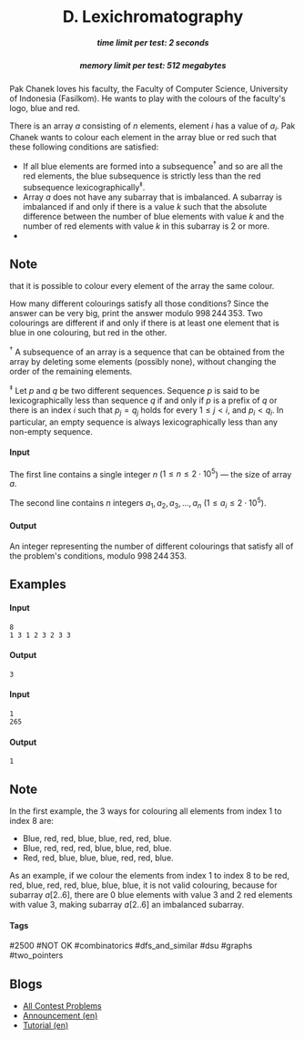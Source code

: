 <h1 style='text-align: center;'> D. Lexichromatography</h1>

<h5 style='text-align: center;'>time limit per test: 2 seconds</h5>
<h5 style='text-align: center;'>memory limit per test: 512 megabytes</h5>

Pak Chanek loves his faculty, the Faculty of Computer Science, University of Indonesia (Fasilkom). He wants to play with the colours of the faculty's logo, blue and red.

There is an array $a$ consisting of $n$ elements, element $i$ has a value of $a_i$. Pak Chanek wants to colour each element in the array blue or red such that these following conditions are satisfied: 

* If all blue elements are formed into a subsequence$^\dagger$ and so are all the red elements, the blue subsequence is strictly less than the red subsequence lexicographically$^\ddagger$.
* Array $a$ does not have any subarray that is imbalanced. A subarray is imbalanced if and only if there is a value $k$ such that the absolute difference between the number of blue elements with value $k$ and the number of red elements with value $k$ in this subarray is $2$ or more.
* 
## Note

 that it is possible to colour every element of the array the same colour.

How many different colourings satisfy all those conditions? Since the answer can be very big, print the answer modulo $998\,244\,353$. Two colourings are different if and only if there is at least one element that is blue in one colouring, but red in the other.

$^\dagger$ A subsequence of an array is a sequence that can be obtained from the array by deleting some elements (possibly none), without changing the order of the remaining elements.

$^\ddagger$ Let $p$ and $q$ be two different sequences. Sequence $p$ is said to be lexicographically less than sequence $q$ if and only if $p$ is a prefix of $q$ or there is an index $i$ such that $p_j=q_j$ holds for every $1\leq j<i$, and $p_i<q_i$. In particular, an empty sequence is always lexicographically less than any non-empty sequence.

#### Input

The first line contains a single integer $n$ ($1 \leq n \leq 2\cdot10^5$) — the size of array $a$.

The second line contains $n$ integers $a_1,a_2,a_3,\ldots,a_n$ ($1\leq a_i\leq2\cdot10^5$).

#### Output

An integer representing the number of different colourings that satisfy all of the problem's conditions, modulo $998\,244\,353$.

## Examples

#### Input


```text
8
1 3 1 2 3 2 3 3
```
#### Output


```text
3
```
#### Input


```text
1
265
```
#### Output


```text
1
```
## Note

In the first example, the $3$ ways for colouring all elements from index $1$ to index $8$ are: 

* Blue, red, red, blue, blue, red, red, blue.
* Blue, red, red, red, blue, blue, red, blue.
* Red, red, blue, blue, blue, red, red, blue.

As an example, if we colour the elements from index $1$ to index $8$ to be red, red, blue, red, red, blue, blue, blue, it is not valid colouring, because for subarray $a[2..6]$, there are $0$ blue elements with value $3$ and $2$ red elements with value $3$, making subarray $a[2..6]$ an imbalanced subarray.



#### Tags 

#2500 #NOT OK #combinatorics #dfs_and_similar #dsu #graphs #two_pointers 

## Blogs
- [All Contest Problems](../Codeforces_Round_902_(Div._1,_based_on_COMPFEST_15_-_Final_Round).md)
- [Announcement (en)](../blogs/Announcement_(en).md)
- [Tutorial (en)](../blogs/Tutorial_(en).md)
